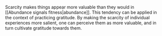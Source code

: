 ---
---

Scarcity makes things appear more valuable than they would in [[Abundance signals fitness|abundance]]. This tendency can be applied in the context of practicing gratitude. By making the scarcity of individual experiences more salient, one can perceive them as more valuable, and in turn cultivate gratitude towards them.